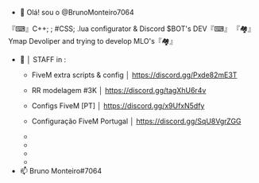 - 👋 Olá! sou o @BrunoMonteiro7064

『⌨』C++; <HTML>; #CSS; .lua configurator & Discord $BOT's DEV『⌨』
        『🏘』Ymap Devoliper and trying to develop MLO's『🏘』

- 👀 │ STAFF in :
   - FiveM extra scripts & config │ https://discord.gg/Pxde82mE3T

   - RR modelagem #3K │ https://discord.gg/tagXhU6r4v

   - Configs FiveM [PT] │ https://discord.gg/x9UfxN5dfy
   
   - Configuração FiveM Portugal │ https://discord.gg/SqU8VgrZGG

   - 

   -

   -

   -
- 📫 Bruno Monteiro#7064
